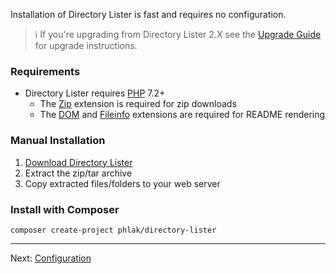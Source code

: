 Installation of Directory Lister is fast and requires no configuration.

> ℹ️ If you're upgrading from Directory Lister 2.X see the [Upgrade Guide](https://github.com/DirectoryLister/DirectoryLister/wiki/Upgrade-Guide) for upgrade instructions.

###  Requirements

  - Directory Lister requires [PHP](https://www.php.net/) 7.2+
    - The [Zip](https://www.php.net/manual/en/book.zip.php) extension is required for zip downloads
    - The [DOM](https://www.php.net/en/dom) and [Fileinfo](https://www.php.net/manual/en/book.fileinfo.php) extensions are required for README rendering

### Manual Installation

  1. [Download Directory Lister](https://www.directorylister.com)
  2. Extract the zip/tar archive
  3. Copy extracted files/folders to your web server

### Install with Composer

    composer create-project phlak/directory-lister

---

Next: [Configuration](https://github.com/DirectoryLister/DirectoryLister/wiki/Configuration)

